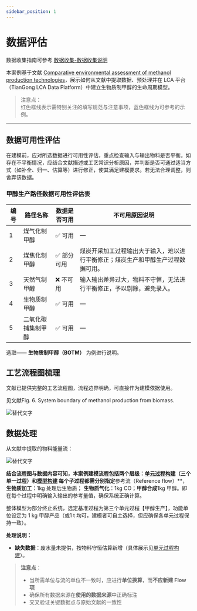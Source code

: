 ```yaml
---
sidebar_position: 1
---
```


# 数据评估

数据收集指南可参考 [数据收集-数据收集说明](/docs/data-collection/data-collection-instructions.md)

本案例基于文献  [Comparative environmental assessment of methanol production technologies](https://doi.org/10.1016/j.enconman.2024.118128)，展示如何从文献中提取数据、预处理并在 LCA 平台（TianGong LCA Data Platform）中建立生物质制甲醇的生命周期模型。

>注意点：  
红色框线表示需特别关注的填写规范与注意事项，蓝色框线为可参考的示例。
---

## 数据可用性评估

在建模前，应对所选数据进行可用性评估，重点检查输入与输出物料是否平衡。如存在不平衡情况，应结合文献描述或工艺常识分析原因，并判断是否可通过适当方式（如补全、归一、估算等）进行修正，使其满足建模要求。若无法合理调整，则舍弃该数据。

### 甲醇生产路径数据可用性评估表

| 编号 | 路径名称               | 数据是否可用       | 不可用原因说明 |
|------|------------------------|--------------------|----------------|
| 1    | 煤气化制甲醇           | ✅ 可用             | —              |
| 2    | 煤焦化制甲醇           | ✅ 部分可用         | 煤炭开采加工过程输出大于输入，难以进行平衡修正；煤炭生产和甲醇生产过程数据可用。 |
| 3    | 天然气制甲醇           | ❌ 不可用           | 输入输出差异过大，物料不守恒，无法进行平衡修正，予以剔除，避免录入。 |
| 4    | 生物质制甲醇           | ✅ 可用             | —              |
| 5    | 二氧化碳捕集制甲醇     | ✅ 可用             | —              |

选取—— **生物质制甲醇（BOTM）**  为例进行说明。

## 工艺流程图梳理

文献已提供完整的工艺流程图，流程边界明确，可直接作为建模依据使用。

见文献Fig. 6. System boundary of methanol production from biomass.

![替代文字](./img/system-boundary-diagram.png)

## 数据处理

从文献中提取的物料能量流：

![替代文字](./img/data-list.png)

**结合流程图与数据内容可知，本案例建模流程包括两个层级：[单元过程构建](/docs/data-collection/case-introduction/unit-process-construction.md)（三个单一过程）和[模型构建](/docs/data-collection/case-introduction/model-building.md)
每个子过程都需分别指定**参考流（Reference flow）**，**生物质加工**：1kg 处理后生物质； **生物质气化**：1kg CO；**甲醇合成**1kg 甲醇。即在每个过程中明确输入输出的参考量值，确保系统正确计算。

整体模型为部分终止系统，选定基准过程为第三个单元过程【甲醇生产】，功能单位设定为 1 kg 甲醇产品（或1 t 均可，建模者可自主选择，但应确保各单元过程保持一致）。

**处理说明：**

- **缺失数据**：废水量未提供，按物料守恒估算新增（具体展示见[单元过程构建](/docs/data-collection/case-introduction/unit-process-construction.md)）。

> **注意点**：
>
> - 当所需单位与流的单位不一致时，应进行**单位换算**，而**不应新建 Flow 项**
> - 确保所有数据来源在**使用的数据来源**中正确标注
> - 交叉验证关键数据点与原始文献的一致性

